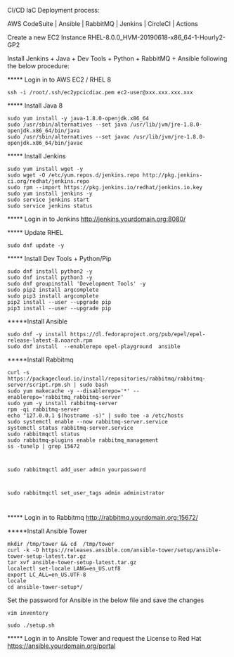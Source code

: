CI/CD IaC Deployment process: 

AWS CodeSuite | Ansible | RabbitMQ | Jenkins | CircleCI | Actions

Create a new EC2 Instance RHEL-8.0.0_HVM-20190618-x86_64-1-Hourly2-GP2

Install Jenkins + Java + Dev Tools + Python + RabbitMQ + Ansible following the below procedure:

***** Login in to AWS EC2 / RHEL 8
    
    ssh -i /root/.ssh/ec2ypcicdiac.pem ec2-user@xxx.xxx.xxx.xxx


***** Install Java 8
    
    sudo yum install -y java-1.8.0-openjdk.x86_64
    sudo /usr/sbin/alternatives --set java /usr/lib/jvm/jre-1.8.0-openjdk.x86_64/bin/java
    sudo /usr/sbin/alternatives --set javac /usr/lib/jvm/jre-1.8.0-openjdk.x86_64/bin/javac

***** Install Jenkins
    
    sudo yum install wget -y
    sudo wget -O /etc/yum.repos.d/jenkins.repo http://pkg.jenkins-ci.org/redhat/jenkins.repo
    sudo rpm --import https://pkg.jenkins.io/redhat/jenkins.io.key
    sudo yum install jenkins -y
    sudo service jenkins start
    sudo service jenkins status

***** Login in to Jenkins
http://jenkins.yourdomain.org:8080/


***** Update RHEL
    
    sudo dnf update -y

***** Install Dev Tools + Python/Pip
    
    sudo dnf install python2 -y
    sudo dnf install python3 -y
    sudo dnf groupinstall 'Development Tools' -y
    sudo pip2 install argcomplete
    sudo pip3 install argcomplete
    pip2 install --user --upgrade pip
    pip3 install --user --upgrade pip

*****Install Ansible 
    
    sudo dnf -y install https://dl.fedoraproject.org/pub/epel/epel-release-latest-8.noarch.rpm
    sudo dnf install  --enablerepo epel-playground  ansible

*****Install Rabbitmq
    
    curl -s https://packagecloud.io/install/repositories/rabbitmq/rabbitmq-server/script.rpm.sh | sudo bash
    sudo yum makecache -y --disablerepo='*' --enablerepo='rabbitmq_rabbitmq-server'
    sudo yum -y install rabbitmq-server
    rpm -qi rabbitmq-server
    echo "127.0.0.1 $(hostname -s)" | sudo tee -a /etc/hosts
    sudo systemctl enable --now rabbitmq-server.service
    systemctl status rabbitmq-server.service
    sudo rabbitmqctl status
    sudo rabbitmq-plugins enable rabbitmq_management
    ss -tunelp | grep 15672
#
    sudo rabbitmqctl add_user admin yourpassword
#
    sudo rabbitmqctl set_user_tags admin administrator
#

***** Login in to Rabbitmq
http://rabbitmq.yourdomain.org:15672/


*****Install Ansible Tower

    mkdir /tmp/tower && cd  /tmp/tower
    curl -k -O https://releases.ansible.com/ansible-tower/setup/ansible-tower-setup-latest.tar.gz
    tar xvf ansible-tower-setup-latest.tar.gz
    localectl set-locale LANG=en_US.utf8
    export LC_ALL=en_US.UTF-8
    locale
    cd ansible-tower-setup*/

Set the password for Ansible in the below file and save the changes

    vim inventory

    sudo ./setup.sh

***** Login in to Ansible Tower and request the License to Red Hat
https://ansible.yourdomain.org/portal




